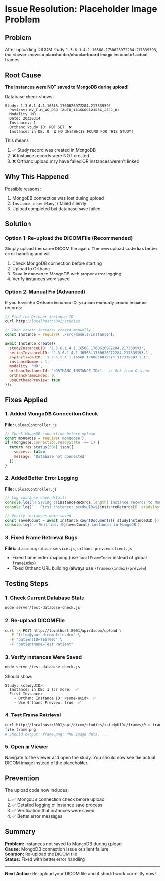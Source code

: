 # Issue Resolution: Placeholder Image Problem

## Problem
After uploading DICOM study `1.3.6.1.4.1.16568.1760626972284.217339593`, the viewer shows a placeholder/checkerboard image instead of actual frames.

## Root Cause
**The instances were NOT saved to MongoDB during upload!**

Database check shows:
```
Study: 1.3.6.1.4.1.16568.1760626972284.217339593
  Patient: KV_F.M_WS_DRB (AUTO_1616669124536_2592_0)
  Modality: MR
  Date: 20230314
  Instances: 1
  Orthanc Study ID: NOT SET  ❌
  Instances in DB: 0  ❌ NO INSTANCES FOUND FOR THIS STUDY!
```

This means:
1. ✅ Study record was created in MongoDB
2. ❌ Instance records were NOT created
3. ❌ Orthanc upload may have failed OR instances weren't linked

## Why This Happened
Possible reasons:
1. MongoDB connection was lost during upload
2. `Instance.insertMany()` failed silently
3. Upload completed but database save failed

## Solution

### Option 1: Re-upload the DICOM File (Recommended)
Simply upload the same DICOM file again. The new upload code has better error handling and will:
1. Check MongoDB connection before starting
2. Upload to Orthanc
3. Save instances to MongoDB with proper error logging
4. Verify instances were saved

### Option 2: Manual Fix (Advanced)
If you have the Orthanc instance ID, you can manually create instance records:

```javascript
// Find the Orthanc instance ID
curl http://localhost:8042/studies

// Then create instance record manually
const Instance = require('./src/models/Instance');

await Instance.create({
  studyInstanceUID: '1.3.6.1.4.1.16568.1760626972284.217339593',
  seriesInstanceUID: '1.3.6.1.4.1.16568.1760626972284.217339593.1',
  sopInstanceUID: '1.3.6.1.4.1.16568.1760626972284.217339593.1.1',
  instanceNumber: 1,
  modality: 'MR',
  orthancInstanceId: '<ORTHANC_INSTANCE_ID>',  // Get from Orthanc
  orthancFrameIndex: 0,
  useOrthancPreview: true
});
```

## Fixes Applied

### 1. Added MongoDB Connection Check
**File:** `uploadController.js`

```javascript
// Check MongoDB connection before upload
const mongoose = require('mongoose');
if (mongoose.connection.readyState !== 1) {
  return res.status(500).json({ 
    success: false, 
    message: 'Database not connected' 
  });
}
```

### 2. Added Better Error Logging
**File:** `uploadController.js`

```javascript
// Log instance save details
console.log(`💾 Saving ${instanceRecords.length} instance records to MongoDB...`);
console.log(`   First instance: studyUID=${instanceRecords[0].studyInstanceUID}`);

// Verify instances were saved
const savedCount = await Instance.countDocuments({ studyInstanceUID });
console.log(`✅ Verified: ${savedCount} instances in MongoDB`);
```

### 3. Fixed Frame Retrieval Bugs
**Files:** `dicom-migration-service.js`, `orthanc-preview-client.js`

- Fixed frame index mapping (use `localFrameIndex` instead of global `frameIndex`)
- Fixed Orthanc URL building (always use `/frames/{index}/preview`)

## Testing Steps

### 1. Check Current Database State
```bash
node server/test-database-check.js
```

### 2. Re-upload DICOM File
```bash
curl -X POST http://localhost:8001/api/dicom/upload \
  -F "file=@your-dicom-file.dcm" \
  -F "patientID=TEST001" \
  -F "patientName=Test Patient"
```

### 3. Verify Instances Were Saved
```bash
node server/test-database-check.js
```

Should show:
```
Study: <studyUID>
  Instances in DB: 1 (or more)  ✅
  First Instance:
    - Orthanc Instance ID: <some-uuid>  ✅
    - Use Orthanc Preview: true  ✅
```

### 4. Test Frame Retrieval
```bash
curl http://localhost:8001/api/dicom/studies/<studyUID>/frames/0 > frame.png
file frame.png
# Should output: frame.png: PNG image data, ...
```

### 5. Open in Viewer
Navigate to the viewer and open the study. You should now see the actual DICOM image instead of the placeholder.

## Prevention

The upload code now includes:
1. ✅ MongoDB connection check before upload
2. ✅ Detailed logging of instance save process
3. ✅ Verification that instances were saved
4. ✅ Better error messages

## Summary

**Problem:** Instances not saved to MongoDB during upload  
**Cause:** MongoDB connection issue or silent failure  
**Solution:** Re-upload the DICOM file  
**Status:** Fixed with better error handling  

---

**Next Action:** Re-upload your DICOM file and it should work correctly now!
